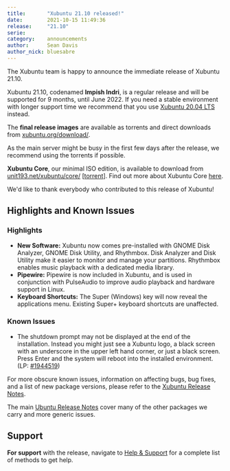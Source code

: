 ```yaml
---
title:       "Xubuntu 21.10 released!"
date:        2021-10-15 11:49:36
release:     "21.10"
serie:       
category:    announcements
author:      Sean Davis
author_nick: bluesabre
---
```


The Xubuntu team is happy to announce the immediate release of Xubuntu 21.10.

Xubuntu 21.10, codenamed **Impish Indri**, is a regular release and will be supported for 9 months, until June 2022. If you need a stable environment with longer support time we recommend that you use [Xubuntu 20.04 LTS](https://xubuntu.org/release/20-04/) instead.

The **final release images** are available as torrents and direct downloads from [xubuntu.org/download/](https://xubuntu.org/download/).

As the main server might be busy in the first few days after the release, we recommend using the torrents if possible.

**Xubuntu Core**, our minimal ISO edition, is available to download from [unit193.net/xubuntu/core/](https://unit193.net/xubuntu/core/) \[[torrent](http://unit193.net/xubuntu/core/xubuntu-21.10-core-amd64.iso.torrent)\]. Find out more about Xubuntu Core [here](https://unit193.net/xubuntu/).

We'd like to thank everybody who contributed to this release of Xubuntu!

Highlights and Known Issues
---------------------------

### Highlights

- **New Software:** Xubuntu now comes pre-installed with GNOME Disk Analyzer, GNOME Disk Utility, and Rhythmbox. Disk Analyzer and Disk Utility make it easier to monitor and manage your partitions. Rhythmbox enables music playback with a dedicated media library.
- **Pipewire:** Pipewire is now included in Xubuntu, and is used in conjunction with PulseAudio to improve audio playback and hardware support in Linux.
- **Keyboard Shortcuts:** The Super (Windows) key will now reveal the applications menu. Existing Super+ keyboard shortcuts are unaffected.

### Known Issues

- The shutdown prompt may not be displayed at the end of the installation. Instead you might just see a Xubuntu logo, a black screen with an underscore in the upper left hand corner, or just a black screen. Press Enter and the system will reboot into the installed environment. (LP: [\#1944519](https://bugs.launchpad.net/ubuntu-release-notes/+bug/1944519))

For more obscure known issues, information on affecting bugs, bug fixes, and a list of new package versions, please refer to the [Xubuntu Release Notes](https://wiki.xubuntu.org/releases/21.10/release-notes).

The main [Ubuntu Release Notes](https://discourse.ubuntu.com/t/impish-indri-release-notes/21951) cover many of the other packages we carry and more generic issues.

Support
-------

**For support** with the release, navigate to [Help &amp; Support](https://xubuntu.org/help/) for a complete list of methods to get help.
